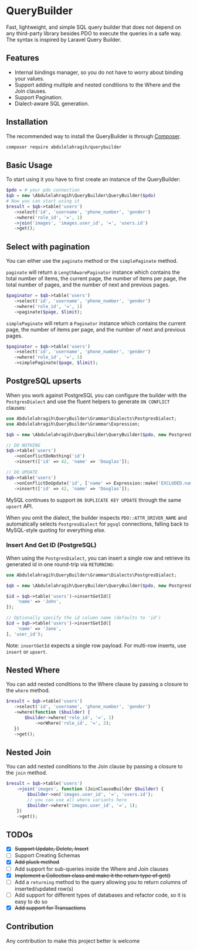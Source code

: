 # QueryBuilder
Fast, lightweight, and simple SQL query builder that does not depend on any third-party library besides PDO to execute the queries in a safe way. The syntax is inspired by Laravel Query Builder.

## Features

- Internal bindings manager, so you do not have to worry about binding your values.
- Support adding multiple and nested conditions to the Where and the Join clauses.
- Support Pagination.
- Dialect-aware SQL generation.
## Installation
The recommended way to install the QueryBuilder is through [Composer](http://getcomposer.org). 
```sh
composer require abdulelahragih/querybuilder
```

## Basic Usage
To start using it you have to first create an instance of the QueryBuilder:
```php
$pdo = # your pdo connection
$qb = new \Abdulelahragih\QueryBuilder\QueryBuilder($pdo)
# Now you can start using it 
$result = $qb->table('users')
   ->select('id', 'username', 'phone_number', 'gender')
   ->where('role_id', '=', 1)
   ->join('images', 'images.user_id', '=', 'users.id')
   ->get();
```

## Select with pagination
You can either use the `paginate` method or the `simplePaginate` method. 

`paginate` will return a `LengthAwarePaginator` instance which contains the total number of items, the current page, the number of items per page, the total number of pages, and the number of next and previous pages. <br>
```php
$paginator = $qb->table('users')
   ->select('id', 'username', 'phone_number', 'gender')
   ->where('role_id', '=', 1)
   ->paginate($page, $limit);
```
`simplePaginate` will return a `Paginator` instance which contains the current page, the number of items per page, and the number of next and previous pages. <br>
```php
$paginator = $qb->table('users')
   ->select('id', 'username', 'phone_number', 'gender')
   ->where('role_id', '=', 1)
   ->simplePaginate($page, $limit);
```

## PostgreSQL upserts

When you work against PostgreSQL you can configure the builder with the `PostgresDialect` and use the fluent helpers to generate `ON CONFLICT` clauses:

```php
use Abdulelahragih\QueryBuilder\Grammar\Dialects\PostgresDialect;
use Abdulelahragih\QueryBuilder\Grammar\Expression;

$qb = new \Abdulelahragih\QueryBuilder\QueryBuilder($pdo, new PostgresDialect());

// DO NOTHING
$qb->table('users')
   ->onConflictDoNothing('id')
   ->insert(['id' => 42, 'name' => 'Douglas']);

// DO UPDATE
$qb->table('users')
   ->onConflictDoUpdate('id', ['name' => Expression::make('EXCLUDED.name')])
   ->insert(['id' => 42, 'name' => 'Douglas']);
```

MySQL continues to support `ON DUPLICATE KEY UPDATE` through the same `upsert` API.

When you omit the dialect, the builder inspects `PDO::ATTR_DRIVER_NAME` and automatically selects `PostgresDialect` for `pgsql` connections, falling back to MySQL-style quoting for everything else.

### Insert And Get ID (PostgreSQL)

When using the `PostgresDialect`, you can insert a single row and retrieve its generated id in one round-trip via `RETURNING`:

```php
use Abdulelahragih\QueryBuilder\Grammar\Dialects\PostgresDialect;

$qb = new \Abdulelahragih\QueryBuilder\QueryBuilder($pdo, new PostgresDialect());

$id = $qb->table('users')->insertGetId([
    'name' => 'John',
]);

// Optionally specify the id column name (defaults to 'id')
$id = $qb->table('users')->insertGetId([
    'name' => 'Jane',
], 'user_id');
```

Note: `insertGetId` expects a single row payload. For multi-row inserts, use `insert` or `upsert`.

## Nested Where
You can add nested conditions to the Where clause by passing a closure to the `where` method. <br>
```php
$result = $qb->table('users')
   ->select('id', 'username', 'phone_number', 'gender')
   ->where(function ($builder) {
       $builder->where('role_id', '=', 1)
           ->orWhere('role_id', '=', 2); 
   })
   ->get();
```
## Nested Join
You can add nested conditions to the Join clause by passing a closure to the `join` method. <br>
```php
$result = $qb->table('users')
    ->join('images', function (JoinClauseBuilder $builder) {
        $builder->on('images.user_id', '=', 'users.id');
        // you can use all where variants here
        $builder->where('images.user_id', '=', 1);
    })
    ->get();
```
## TODOs
- [x] ~~Support Update, Delete, Insert~~
- [ ] Support Creating Schemas
- [x] ~~Add pluck method~~
- [ ] Add support for sub-queries inside the Where and Join clauses
- [x] ~~Implement a Collection class and make it the return type of get()~~
- [ ] Add a `returning` method to the query allowing you to return columns of inserted/updated row(s)
- [ ] Add support for different types of databases and refactor code, so it is easy to do so
- [x] ~~Add support for Transactions~~

## Contribution
Any contribution to make this project better is welcome
